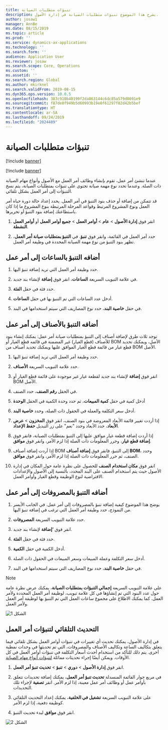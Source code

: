 ```yaml
---
title: تنبؤات متطلبات الصيانة
description: يشرح هذا الموضوع تنبؤات متطلبات الصيانة في إدارة الأصول.
author: josaw1
manager: AnnBe
ms.date: 08/15/2019
ms.topic: article
ms.prod: ''
ms.service: dynamics-ax-applications
ms.technology: ''
ms.search.form: ''
audience: Application User
ms.reviewer: josaw
ms.search.scope: Core, Operations
ms.custom: ''
ms.assetid: ''
ms.search.region: Global
ms.author: mkirknel
ms.search.validFrom: 2019-08-15
ms.dyn365.ops.version: 10.0.5
ms.openlocfilehash: 383c910b40199f2da863144c6dc85a579d0091e9
ms.sourcegitcommit: f87de0f949b5d60993b19e0f61297f02d42b5bef
ms.translationtype: HT
ms.contentlocale: ar-SA
ms.lasthandoff: 09/24/2019
ms.locfileid: "2024489"
---
```

# <a name="maintenance-forecasts"></a>تنبؤات متطلبات الصيانة

[!include [banner](../../includes/banner.md)]

[!include [banner](../../includes/preview-banner.md)]


عندما تنشئ أمر عمل، تقوم بإنشاء وظائف أمر العمل مع الأصول وأنواع مهام الصيانة ذات الصلة. وعندما تحدد نوع مهمة صيانة تحتوي على تنبؤات بمتطلبات الصيانة، يتم نسخ التنبؤات إلى أمر العمل بشكل تلقائي.

قد تتمكن من إضافة أو حذف بنود التنبؤ في أمر العمل. يحدد إعداد حالة دورة حياة أمر العمل ونوع المشروع المرتبط وقواعد المرحلة المرتبطة بنوع المشروع ما إذا كان باستطاعتك إضافة بنود التنبؤ أو تحريرها. 

1. انقر فوق **إدارة الأصول** > **عام** > **أوامر العمل** > **جميع أوامر العمل** أو **أوامر العمل النشطة**.

2. حدد أمر العمل في القائمة، وانقر فوق **تنبؤ**. في **التنبؤ بمتطلبات صيانة أمر العمل**، تظهر بنود التنبؤ من نوع مهمة الصيانة المحددة في وظيفة أمر العمل.


## <a name="add-hours-forecast-to-a-work-order"></a>أضافه التنبؤ بالساعات إلى أمر عمل

1. حدد وظيفة أمر العمل التي تريد إضافة تنبؤ اليها.

2. في علامة التبويب السريعة **الساعات**، انقر فوق **إضافة** لإنشاء بند جديد.

3. حدد فئة في حقل **الفئة**.

4. أدخل عدد الساعات التي تم التنبؤ بها في حقل **الساعات**.

5. في حقل **خاصية البند**، حدد نوع المصاريف التي سيتم استخدامها في البند.


## <a name="add-items-forecast-to-a-work-order"></a>أضافه التنبؤ بالأصناف إلى أمر عمل

توجد ثلاث طرق لإضافة أصناف إلى التنبؤ بمتطلبات صيانة أمر عمل: يمكنك إنشاء بنود للأصناف (قطع الغيار) غير المضمنة في قائمه قطع الغيار أو BOM الأصل، ويمكنك تحديد قطع غيار من قائمة قطع الغيار الموافق عليها ويمكنك تحديد أصناف من BOM الأصل.

1. حدد وظيفة أمر العمل التي تريد إضافة تنبؤ اليها.

2. حدد علامة التبويب السريعة **الأصناف‬**.

3. انقر فوق **إضافة** لإنشاء بند جديد لقطعة غيار غير موجودة على قائمة قطع الغيار أو BOM الأصل.

4. في الحقل **رقم الصنف**، حدد الصنف.

5. أدخل كمية في حقل **كمية المبيعات**، ثم حدد وحدة الكمية في الحقل **الوحدة**

6. أدخل سعر التكلفة والعملة في الحقول ذات الصلة، وحدد **خاصية البند**.

7. إذا أردت تغيير قائمة الأبعاد المعروضة في بنود الصنف، انقر فوق **المخزون** > **عرض الأبعاد‬**، حدد الأبعاد وحدد "نعم" على زر التبديل **حفظ الإعداد**.

8. إذا أردت إضافة قطعة غيار موافق عليها إلى التنبؤ بمتطلبات الصيانة، فانقر فوق **إضافة قطع غيار**، وحرر المعلومات ذات الصلة إذا لزم الأمر، وانقر فوق **موافق**.

9. إذا أردت إضافة أصناف BOM إلى التنبؤ، فانقر فوق **إضافة أصناف BOM**، وحدد الصنف، ثم حرر المعلومات ذات الصلة إذا لزم الأمر، وانقر فوق **موافق**.

10. انقر فوق **مكان استخدام الصنف** للحصول على نظرة عامة حول المكان في إدارة الأصول حيث يتم استخدام الصنف على البند المحدد، بالنسبة إلى الأصول والإعدادات الافتراضية لنوع الوظيفة وقطع الغيار وأوامر العمل. 



## <a name="add-expense-forecast-to-a-work-order"></a>أضافه التنبؤ بالمصروفات إلى أمر عمل

1. يوضح هذا الموضوع كيفية إضافة تنبؤ بالمصروفات إلى أمر عمل. في الجانب الأيسر من النموذج، حدد وظيفة أمر العمل التي ترغب في إضافة تنبؤ اليها.

2. حدد علامة التبويب السريعة **المصروفات‬**.

3. انقر فوق **‘إضافة** لإنشاء بند جديد.

4. حدد فئة في حقل **الفئة**.

5. أدخل الكمية في حقل **الكمية**.

6. أدخل سعر التكلفة وعملة المبيعات وسعر المبيعات في الحقول ذات الصلة.

7. في حقل **خاصية البند**، حدد نوع المصاريف التي سيتم استخدامها في البند.

>[!NOTE]
>على علامة التبويب السريعة **إجمالي التنبؤات بمتطلبات الصيانة**، يمكنك عرض نظرة عامة حول عدد البنود التي تم إنشاؤها في كل علامة تبويب، لوظيفة أمر العمل المحددة ولأمر العمل. كما يمكنك الاطلاع على مجموع ساعات العمل التي تم التنبؤ بها لوظيفة أمر العمل ولأمر العمل.

![الشكل 1](media/06-work-orders.png)


## <a name="automatic-update-of-work-order-forecasts"></a>التحديث التلقائي لتنبؤات أمر العمل

في إدارة الأصول، يمكنك تحديث أي تغييرات في تنبؤات أوامر العمل بشكل تلقائي فيما يتعلق بتكاليف الساعة وتكاليف الأصناف والمصروفات، التي تم تحديثها في وحدات نمطية أخرى. يتم ذلك للتأكد من استخدام أحدث أسعار التكلفة في تنبؤات أوامر العمل في كل الأوقات. ويمكن أيضًا إجراء تحديثات مماثلة [لتنبؤات أنواع مهام الصيانة](../setup-for-work-orders/job-groups-and-job-types-variants-trades-and-checklists.md).

1. انقر فوق **إدارة الأصول** > **دوري** > **تنبؤ** > **تحديث تنبؤ أمر العمل**.

2. في مربع حوار القائمة المنسدلة **تحديث تنبؤ أمر العمل**، يمكنك إضافة تحديدات تتعلق بأوامر عمل أو وظائف أمر عمل معينة، إذا لزم الأمر. انقر **تصفية** لإجراء تلك التحديدات.

3. على علامة التبويب السريعة **تشغيل في الخلفية‬**، يمكنك إعداد التحديث التلقائي كوظيفة دفعية، إذا لزم الأمر.

4. انقر فوق **موافق** لبدء تحديث التنبؤ.


![الشكل 2](media/07-work-orders.png)

